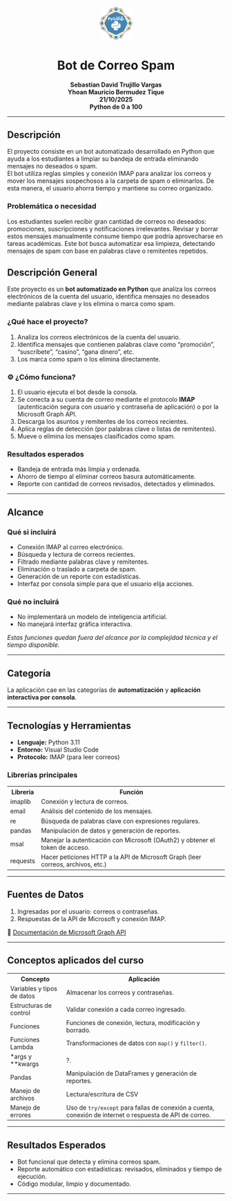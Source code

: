 <p align="center"> <img src="img/images.png" width="15%"> </p>
<h1 align="center">Bot de Correo Spam</h1>
<p align="center">
<b>Sebastian David Trujillo Vargas<br>
  Yhoan Mauricio Bermudez Tique<br>
  21/10/2025<br>
  Python de 0 a 100 </b> 
</p><hr>
<h2>Descripción</h2>
<p>El proyecto consiste en un bot automatizado desarrollado en Python que ayuda a los estudiantes a limpiar su bandeja de entrada eliminando mensajes 
no deseados o spam.<br>
El bot utiliza reglas simples y conexión IMAP para analizar los correos y mover los mensajes sospechosos a la carpeta de spam o eliminarlos. De esta manera, el usuario ahorra tiempo y mantiene su correo organizado. </p>
<h3>Problemática o necesidad</h3>
<p>Los estudiantes suelen recibir gran cantidad de correos no deseados: promociones, suscripciones y notificaciones irrelevantes. Revisar y borrar estos mensajes manualmente consume tiempo que podría aprovecharse en tareas académicas. Este bot busca automatizar esa limpieza, detectando mensajes de spam con base en palabras clave o remitentes repetidos. </p>

<h2>Descripción General</h2>
<p>Este proyecto es un <strong>bot automatizado en Python</strong> que analiza los correos electrónicos de la cuenta del usuario, identifica mensajes no deseados mediante palabras clave y los elimina o marca como spam.</p>

<h3>¿Qué hace el proyecto?</h3>
<ol>
  <li>Analiza los correos electrónicos de la cuenta del usuario.</li>
  <li>Identifica mensajes que contienen palabras clave como “promoción”, “suscríbete”, “casino”, “gana dinero”, etc.</li>
  <li>Los marca como spam o los elimina directamente.</li>
</ol>

<h3>⚙️ ¿Cómo funciona?</h3>
<ol>
  <li>El usuario ejecuta el bot desde la consola.</li>
  <li>Se conecta a su cuenta de correo mediante el protocolo <strong>IMAP</strong> (autenticación segura con usuario y contraseña de aplicación) o por la Microsoft Graph API.</li>
  <li>Descarga los asuntos y remitentes de los correos recientes.</li>
  <li>Aplica reglas de detección (por palabras clave o listas de remitentes).</li>
  <li>Mueve o elimina los mensajes clasificados como spam.</li>
</ol>

<h3>Resultados esperados</h3>
<ul>
  <li>Bandeja de entrada más limpia y ordenada.</li>
  <li>Ahorro de tiempo al eliminar correos basura automáticamente.</li>
  <li>Reporte con cantidad de correos revisados, detectados y eliminados.</li>
</ul>

<hr>

<h2>Alcance</h2>

<h3>Qué si incluirá</h3>
<ul>
  <li>Conexión IMAP al correo electrónico.</li>
  <li>Búsqueda y lectura de correos recientes.</li>
  <li>Filtrado mediante palabras clave y remitentes.</li>
  <li>Eliminación o traslado a carpeta de spam.</li>
  <li>Generación de un reporte con estadísticas.</li>
  <li>Interfaz por consola simple para que el usuario elija acciones.</li>
</ul>

<h3>Qué no incluirá</h3>
<ul>
  <li>No implementará un modelo de inteligencia artificial.</li>
  <li>No manejará interfaz gráfica interactiva.</li>
</ul>

<p><em>Estas funciones quedan fuera del alcance por la complejidad técnica y el tiempo disponible.</em></p>

<hr>

<h2>Categoría</h2>
<p>La aplicación cae en las categorías de <strong>automatización</strong> y <strong>aplicación interactiva por consola</strong>.</p>

<hr>

<h2>Tecnologías y Herramientas</h2>
<ul>
  <li><strong>Lenguaje:</strong> Python 3.11</li>
  <li><strong>Entorno:</strong> Visual Studio Code</li>
  <li><strong>Protocolo:</strong> IMAP (para leer correos)</li>
</ul>

<h3>Librerías principales</h3>
<table>
  <tr><th>Librería</th><th>Función</th></tr>
  <tr><td>imaplib</td><td>Conexión y lectura de correos.</td></tr>
  <tr><td>email</td><td>Análisis del contenido de los mensajes.</td></tr>
  <tr><td>re</td><td>Búsqueda de palabras clave con expresiones regulares.</td></tr>
  <tr><td>pandas</td><td>Manipulación de datos y generación de reportes.</td></tr>
  <tr><td>msal</td><td>Manejar la autenticación con Microsoft (OAuth2) y obtener el token de acceso.</td></tr>
  <tr><td>requests</td><td>Hacer peticiones HTTP a la API de Microsoft Graph (leer correos, archivos, etc.)</td></tr>
</table>

<hr>

<h2>Fuentes de Datos</h2>
<ol>
  <li>Ingresadas por el usuario: correos o contraseñas.</li>
  <li>Respuestas de la API de Microsoft y conexión IMAP.</li>
</ol>

<p>🔗 <a href="https://learn.microsoft.com/es-es/graph/use-the-api">Documentación de Microsoft Graph API</a></p>

<hr>

<h2>Conceptos aplicados del curso</h2>
<table>
  <tr><th>Concepto</th><th>Aplicación</th></tr>
  <tr><td>Variables y tipos de datos</td><td>Almacenar los correos y contraseñas.</td></tr>
  <tr><td>Estructuras de control</td><td>Validar conexión a cada correo ingresado.</td></tr>
  <tr><td>Funciones</td><td>Funciones de conexión, lectura, modificación y borrado.</td></tr>
  <tr><td>Funciones Lambda</td><td>Transformaciones de datos con <code>map()</code> y <code>filter()</code>.</td></tr>
  <tr><td>*args y **kwargs</td><td>?.</td></tr>
  <tr><td>Pandas</td><td>Manipulación de DataFrames y generación de reportes.</td></tr>
  <tr><td>Manejo de archivos</td><td>Lectura/escritura de CSV</td></tr>
  <tr><td>Manejo de errores</td><td>Uso de <code>try/except</code> para fallas de conexión a cuenta, conexión de internet o respuesta de API de correo.</td></tr>
</table>
<hr>

<h2>Resultados Esperados</h2>
<ul>
  <li>Bot funcional que detecta y elimina correos spam.</li>
  <li>Reporte automático con estadísticas: revisados, eliminados y tiempo de ejecución.</li>
  <li>Código modular, limpio y documentado.</li>
</ul>

<hr>
